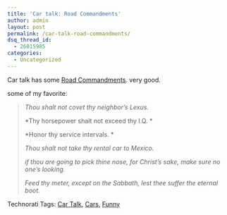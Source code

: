 ```yaml
---
title: 'Car talk: Road Commandments'
author: admin
layout: post
permalink: /car-talk-road-commandments/
dsq_thread_id:
  - 26015985
categories:
  - Uncategorized
---
```

Car talk has some [Road Commandments][1]. very good. 

some of my favorite:

> *Thou shalt not covet thy neighbor&#8217;s Lexus.*
> 
> *Thy horsepower shalt not exceed thy I.Q. * 
> 
> *Honor thy service intervals. * 
> 
> *Thou shalt not take thy rental car to Mexico.* 
> 
> *if thou are going to pick thine nose, for Christ&#8217;s sake, make sure no one&#8217;s looking.* 
> 
> *Feed thy meter, except on the Sabbath, lest thee suffer the eternal boot.*</blockquote> 
> 
> <div class="wlWriterSmartContent" id="0767317B-992E-4b12-91E0-4F059A8CECA8:59124f3d-9b47-4226-8da2-7afc8b0fa65c" style="padding-right:0px;display:inline;padding-left:0px;padding-bottom:0px;margin:0px;padding-top:0px;">
>   Technorati Tags: <a href="http://technorati.com/tags/Car%20Talk" rel="tag">Car Talk</a>, <a href="http://technorati.com/tags/Cars" rel="tag">Cars</a>, <a href="http://technorati.com/tags/Funny" rel="tag">Funny</a>
> </div>

 [1]: http://www.cartalk.com/content/read-on/2007/06.23.html